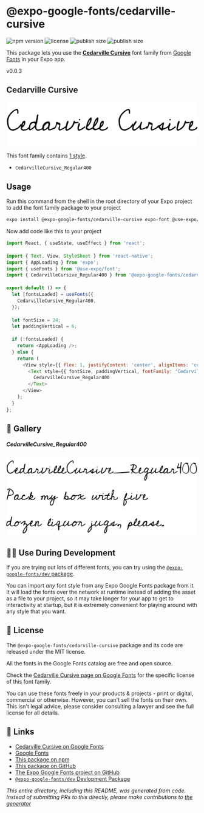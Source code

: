 # @expo-google-fonts/cedarville-cursive

![npm version](https://flat.badgen.net/npm/v/@expo-google-fonts/cedarville-cursive)
![license](https://flat.badgen.net/github/license/expo/google-fonts)
![publish size](https://flat.badgen.net/packagephobia/install/@expo-google-fonts/cedarville-cursive)
![publish size](https://flat.badgen.net/packagephobia/publish/@expo-google-fonts/cedarville-cursive)

This package lets you use the [**Cedarville Cursive**](https://fonts.google.com/specimen/Cedarville+Cursive) font family from [Google Fonts](https://fonts.google.com/) in your Expo app.

v0.0.3

## Cedarville Cursive

![Cedarville Cursive](./font-family.png)

This font family contains [1 style](#-gallery).

- `CedarvilleCursive_Regular400`

## Usage

Run this command from the shell in the root directory of your Expo project to add the font family package to your project
```sh
expo install @expo-google-fonts/cedarville-cursive expo-font @use-expo/font
```

Now add code like this to your project
```js
import React, { useState, useEffect } from 'react';

import { Text, View, StyleSheet } from 'react-native';
import { AppLoading } from 'expo';
import { useFonts } from '@use-expo/font';
import { CedarvilleCursive_Regular400 } from '@expo-google-fonts/cedarville-cursive';

export default () => {
  let [fontsLoaded] = useFonts({
    CedarvilleCursive_Regular400,
  });

  let fontSize = 24;
  let paddingVertical = 6;

  if (!fontsLoaded) {
    return <AppLoading />;
  } else {
    return (
      <View style={{ flex: 1, justifyContent: 'center', alignItems: 'center' }}>
        <Text style={{ fontSize, paddingVertical, fontFamily: 'CedarvilleCursive_Regular400' }}>
          CedarvilleCursive_Regular400
        </Text>
      </View>
    );
  }
};

```

## 🔡 Gallery

##### CedarvilleCursive_Regular400
![CedarvilleCursive_Regular400](./b1296a081a20bf4a1936ace5eac4d05fa6702cdfaab5f94a5088af4c0aa46c3d.ttf.png)


## 👩‍💻 Use During Development

If you are trying out lots of different fonts, you can try using the [`@expo-google-fonts/dev` package](https://github.com/expo/google-fonts/tree/master/font-packages/dev#readme).

You can import *any* font style from any Expo Google Fonts package from it. It will load the fonts
over the network at runtime instead of adding the asset as a file to your project, so it may take longer
for your app to get to interactivity at startup, but it is extremely convenient
for playing around with any style that you want.

## 📖 License

The `@expo-google-fonts/cedarville-cursive` package and its code are released under the MIT license.

All the fonts in the Google Fonts catalog are free and open source.

Check the [Cedarville Cursive page on Google Fonts](https://fonts.google.com/specimen/Cedarville+Cursive) for the specific license of this font family.

You can use these fonts freely in your products & projects - print or digital, commercial or otherwise. However, you can't sell the fonts on their own. This isn't legal advice, please consider consulting a lawyer and see the full license for all details.

## 🔗 Links

- [Cedarville Cursive on Google Fonts](https://fonts.google.com/specimen/Cedarville+Cursive)
- [Google Fonts](https://fonts.google.com/)
- [This package on npm](https://www.npmjs.com/package/@expo-google-fonts/cedarville-cursive)
- [This package on GitHub](https://github.com/expo/google-fonts/tree/master/font-packages/cedarville-cursive)
- [The Expo Google Fonts project on GitHub](https://github.com/expo/google-fonts)
- [`@expo-google-fonts/dev` Devlopment Package](https://github.com/expo/google-fonts/tree/master/font-packages/dev)


*This entire directory, including this README, was generated from code. Instead of submitting PRs to this directly, please make contributions to [the generator](https://github.com/expo/google-fonts/tree/master/packages/generator)*
